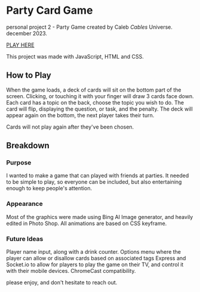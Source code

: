 # Party Card Game

personal project 2 - Party Game
created by Caleb *Cables* Universe. december 2023.

[PLAY HERE](https://cables97.github.io/DrinkingCardGame/)

This project was made with JavaScript, HTML and CSS. 

## How to Play

When the game loads, a deck of cards will sit on the bottom part of the screen. Clicking, or touching it with your finger will draw 3 cards face down.
Each card has a topic on the back, choose the topic you wish to do.
The card will flip, displaying the question, or task, and the penalty.
The deck will appear again on the bottom, the next player takes their turn.

Cards will not play again after they've been chosen.

## Breakdown  
### Purpose

I wanted to make a game that can played with friends at parties. 
It needed to be simple to play, so everyone can be included, but also entertaining enough to keep people's attention.


### Appearance

Most of the graphics were made using Bing AI Image generator, and heavily edited in Photo Shop.
All animations are based on CSS keyframe.

### Future Ideas
Player name input, along with a drink counter.
Options menu where the player can allow or disallow cards based on associated tags
Express and Socket.io to allow for players to play the game on their TV, and control it with their mobile devices. 
ChromeCast compatibility. 


please enjoy, and don't hesitate to reach out.
